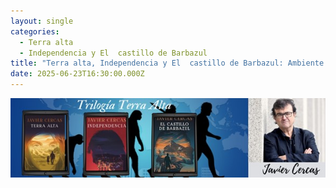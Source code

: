 ```yaml
---
layout: single
categories:
  - Terra alta
  - Independencia y El  castillo de Barbazul
title: "Terra alta, Independencia y El  castillo de Barbazul: Ambiente físico"
date: 2025-06-23T16:30:00.000Z
---
```

![alt text](/assets/img/banner.jpg)
